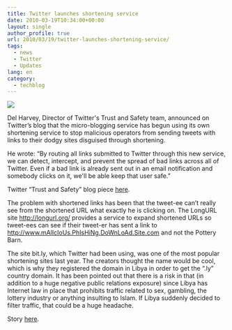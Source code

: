 ```yaml
---
title: Twitter launches shortening service
date: 2010-03-19T10:34:00+00:00
layout: single
author_profile: true
url: 2010/03/19/twitter-launches-shortening-service/
tags:
  - news
  - Twitter
  - Updates
lang: en
category: 
  - techblog
---
```

[![](http://1.bp.blogspot.com/_vaUVXcmC3OI/S6NMHF6teKI/AAAAAAAABTU/245-CxwdfKM/s1600/Twt_tl.png)](http://1.bp.blogspot.com/_vaUVXcmC3OI/S6NMHF6teKI/AAAAAAAABTU/245-CxwdfKM/s1600-h/Twt_tl.png)

Del Harvey, Director of Twitter's Trust and Safety team, announced on Twitter’s blog that the micro-blogging service has begun using its own shortening service to stop malicious operators from sending tweets with links to their dodgy sites disguised through shortening.

He wrote: “By routing all links submitted to Twitter through this new service, we can detect, intercept, and prevent the spread of bad links across all of Twitter. Even if a bad link is already sent out in an email notification and somebody clicks on it, we'll be able keep that user safe.”

Twitter “Trust and Safety” blog piece [here](http://blog.twitter.com/2010/03/trust-and-safety.html).

The problem with shortened links has been that the tweet-ee can’t really see from the shortened URL what exactly he is clicking on. The LongURL site <http://longurl.org/> provides a service to expand shortened URLs so tweet-ees can see if their tweet-er has sent a link to http://www.mAlIcIoUs.PhIsHiNg.DoWnLoAd.Site.com and not the Pottery Barn.

The site bit.ly, which Twitter had been using, was one of the most popular shortening sites last year. The creators thought the name would be cool, which is why they registered the domain in Libya in order to get the “.ly” country domain. It has been pointed out that there is a risk in that (in addition to a huge negative public relations exposure) since Libya has Internet law in place that prohibits traffic related to sex, gambling, the lottery industry or anything insulting to Islam. If Libya suddenly decided to filter traffic, that could be a huge headache.

Story [here](http://workbench.cadenhead.org/news/3503/bitly-builds-business-libya-domain).
